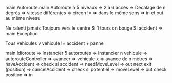 main.Autoroute.main.Autoroute à 5 niveaux
    => 2 à 6 accès
    => Décalage de n degrés
    => vitesse différentes
    => circon !=
    => dans le même sens
    => in et out au même niveau

Ne ralenti jamais
Toujours vers le centre
Si 1 tours on bouge
Si accident => main.Exception

Tous vehicules
v vehicule !=
accident + panne


main.Idioroute
    => Instancier 5 autoroutes
    => Instancier n vehicule
    => autorouteController
        => avancer
            => vehicule x => avance de n mètres
        => haveAccident => check si accident
        => needMoveLevel => out next exit (position)
        => cancelAccident => check si potentiel 
    => moveLevel => out check position => in
        